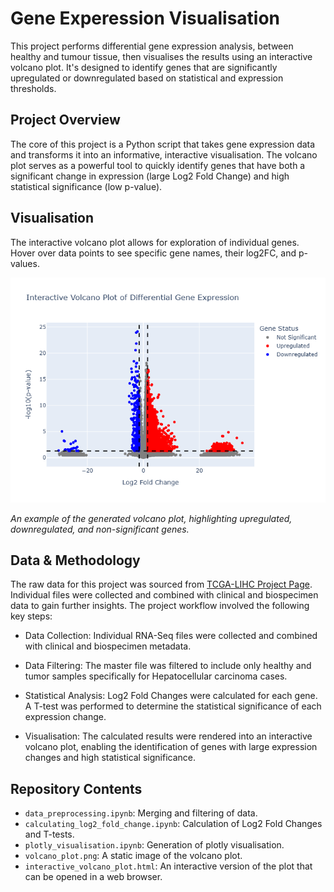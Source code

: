# Gene Experession Visualisation

This project performs differential gene expression analysis, between healthy and tumour tissue, then visualises the results using an interactive volcano plot. It's designed to identify genes that are significantly upregulated or downregulated based on statistical and expression thresholds.

## Project Overview

The core of this project is a Python script that takes gene expression data and transforms it into an informative, interactive visualisation. The volcano plot serves as a powerful tool to quickly identify genes that have both a significant change in expression (large Log2 Fold Change) and high statistical significance (low p-value).
## Visualisation

The interactive volcano plot allows for exploration of individual genes. Hover over data points to see specific gene names, their log2FC, and p-values.

![Volcano Plot of Differential Gene Expression](volcano_plot.png)

*An example of the generated volcano plot, highlighting upregulated, downregulated, and non-significant genes.*

## Data & Methodology

The raw data for this project was sourced from [TCGA-LIHC Project Page](https://portal.gdc.cancer.gov/projects/TCGA-LIHC). Individual files were collected and combined with clinical and biospecimen data to gain further insights. The project workflow involved the following key steps:

- Data Collection: Individual RNA-Seq files were collected and combined with clinical and biospecimen metadata.

- Data Filtering: The master file was filtered to include only healthy and tumor samples specifically for Hepatocellular carcinoma cases.

- Statistical Analysis: Log2 Fold Changes were calculated for each gene. A T-test was performed to determine the statistical significance of each expression change.

- Visualisation: The calculated results were rendered into an interactive volcano plot, enabling the identification of genes with large expression changes and high statistical significance.

## Repository Contents
-   `data_preprocessing.ipynb`: Merging and filtering of data.
-   `calculating_log2_fold_change.ipynb`: Calculation of Log2 Fold Changes and T-tests.
-   `plotly_visualisation.ipynb`: Generation of plotly visualisation.
-   `volcano_plot.png`: A static image of the volcano plot.
-   `interactive_volcano_plot.html`: An interactive version of the plot that can be opened in a web browser.

